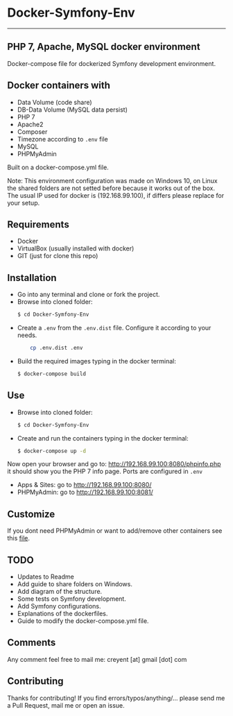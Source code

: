 # Docker-Symfony-Env

------------

## PHP 7, Apache, MySQL docker environment

Docker-compose file for dockerized Symfony development environment.

## Docker containers with

- Data Volume (code share)
- DB-Data Volume (MySQL data persist)
- PHP 7
- Apache2
- Composer
- Timezone according to `.env` file
- MySQL
- PHPMyAdmin

Built on a docker-compose.yml file.

Note: This environment configuration was made on Windows 10, on Linux the shared folders are not setted before because it works out of the box.
The usual IP used for docker is (192.168.99.100), if differs please replace for your setup.

## Requirements

- Docker
- VirtualBox (usually installed with docker)
- GIT (just for clone this repo)

## Installation

- Go into any terminal and clone or fork the project.
- Browse into cloned folder:
    ```bash
    $ cd Docker-Symfony-Env
    ```
- Create a `.env` from the `.env.dist` file. Configure it according to your needs.
    ```bash
        cp .env.dist .env
    ```
- Build the required images typing in the docker terminal:
    ```bash
    $ docker-compose build
    ```

## Use

- Browse into cloned folder:
    ```bash
    $ cd Docker-Symfony-Env
    ```
- Create and run the containers typing in the docker terminal:
    ```bash
    $ docker-compose up -d
    ```

Now open your browser and go to: <http://192.168.99.100:8080/phpinfo.php> it should show you the PHP 7 info page.
Ports are configured in `.env`

- Apps & Sites: go to <http://192.168.99.100:8080/>
- PHPMyAdmin: go to <http://192.168.99.100:8081/>

## Customize

If you dont need PHPMyAdmin or want to add/remove other containers see this [file](docs/customize.md).

## TODO

- Updates to Readme
- Add guide to share folders on Windows.
- Add diagram of the structure.
- Some tests on Symfony development.
- Add Symfony configurations.
- Explanations of the dockerfiles.
- Guide to modify the docker-compose.yml file.

## Comments

Any comment feel free to mail me: creyent [at] gmail [dot] com

## Contributing

Thanks for contributing!
If you find errors/typos/anything/... please send me a Pull Request, mail me or open an issue.